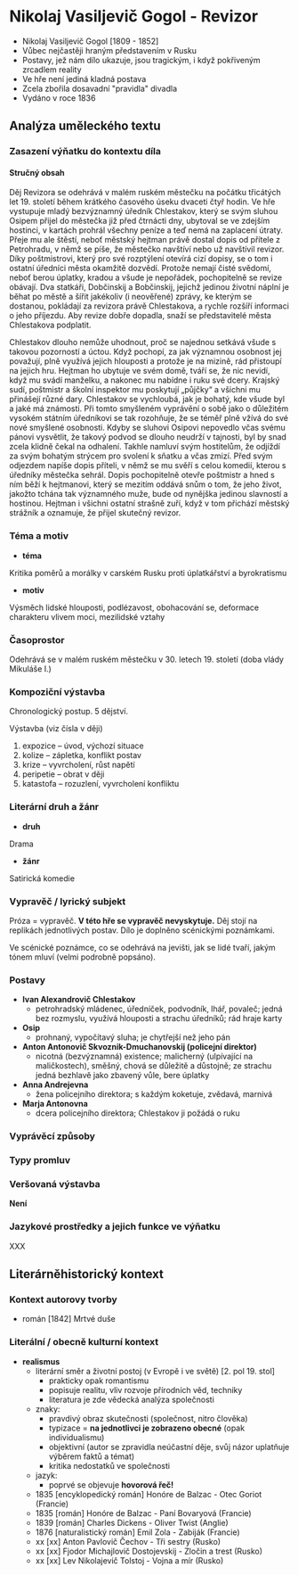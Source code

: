 # Nikolaj Vasiljevič Gogol - Revizor

- Nikolaj Vasiljevič Gogol [1809 - 1852]
- Vůbec nejčastěji hraným představením v Rusku
- Postavy, jež nám dílo ukazuje, jsou tragickým, i když pokřiveným zrcadlem reality
- Ve hře není jediná kladná postava
- Zcela zbořila dosavadní "pravidla" divadla
- Vydáno v roce 1836

## Analýza uměleckého textu

### Zasazení výňatku do kontextu díla

#### Stručný obsah

Děj Revizora se odehrává v malém ruském městečku na počátku třicátých let 19. století během krátkého časového úseku dvaceti čtyř hodin. Ve hře vystupuje mladý bezvýznamný úředník Chlestakov, který se svým sluhou Osipem přijel do městečka již před čtrnácti dny, ubytoval se ve zdejším hostinci, v kartách prohrál všechny peníze a teď nemá na zaplacení útraty. Přeje mu ale štěstí, neboť městský hejtman právě dostal dopis od přítele z Petrohradu, v němž se píše, že městečko navštíví nebo už navštívil revizor. Díky poštmistrovi, který pro své rozptýlení otevírá cizí dopisy, se o tom i ostatní úředníci města okamžitě dozvědí. Protože nemají čisté svědomí, neboť berou úplatky, kradou a všude je nepořádek, pochopitelně se revize obávají. Dva statkáři, Dobčinskij a Bobčinskij, jejichž jedinou životní náplní je běhat po městě a šířit jakékoliv (i neověřené) zprávy, ke kterým se dostanou, pokládají za revizora právě Chlestakova, a rychle rozšíří informaci o jeho příjezdu. Aby revize dobře dopadla, snaží se představitelé města Chlestakova podplatit.

Chlestakov dlouho nemůže uhodnout, proč se najednou setkává všude s takovou pozorností a úctou. Když pochopí, za jak významnou osobnost jej považují, plně využívá jejich hlouposti a protože je na mizině, rád přistoupí na jejich hru. Hejtman ho ubytuje ve svém domě, tváří se, že nic nevidí, když mu svádí manželku, a nakonec mu nabídne i ruku své dcery. Krajský sudí, poštmistr a školní inspektor mu poskytují „půjčky“ a všichni mu přinášejí různé dary. Chlestakov se vychloubá, jak je bohatý, kde všude byl a jaké má známosti. Při tomto smyšleném vyprávění o sobě jako o důležitém vysokém státním úředníkovi se tak rozohňuje, že se téměř plně vžívá do své nové smyšlené osobnosti. Kdyby se sluhovi Osipovi nepovedlo včas svému pánovi vysvětlit, že takový podvod se dlouho neudrží v tajnosti, byl by snad zcela klidně čekal na odhalení. Takhle namluví svým hostitelům, že odjíždí za svým bohatým strýcem pro svolení k sňatku a včas zmizí. Před svým odjezdem napíše dopis příteli, v němž se mu svěří s celou komedií, kterou s úředníky městečka sehrál. Dopis pochopitelně otevře poštmistr a hned s ním běží k hejtmanovi, který se mezitím oddává snům o tom, že jeho život, jakožto tchána tak významného muže, bude od nynějška jedinou slavností a hostinou. Hejtman i všichni ostatní strašně zuří, když v tom přichází městský strážník a oznamuje, že přijel skutečný revizor.

### Téma a motiv

- **téma**

Kritika poměrů a morálky v carském Rusku proti úplatkářství a byrokratismu

- **motiv**

Výsměch lidské hlouposti, podlézavost, obohacování se, deformace charakteru vlivem moci, mezilidské vztahy

### Časoprostor

Odehrává se v malém ruském městečku v 30. letech 19. století (doba vlády Mikuláše I.)

### Kompoziční výstavba

Chronologický postup. 5 dějství.

Výstavba (viz čísla v ději) 
1. expozice – úvod, výchozí situace  
2. kolize – zápletka, konflikt postav  
3. krize – vyvrcholení, růst napětí  
4. peripetie – obrat v ději
5. katastofa – rozuzlení, vyvrcholení konfliktu

### Literární druh a žánr

- **druh**

Drama

- **žánr**

Satirická komedie

### Vypravěč / lyrický subjekt

Próza = vypravěč. **V této hře se vypravěč nevyskytuje.** Děj stojí na replikách jednotlivých postav. Dílo je doplněno scénickými poznámkami.

Ve scénické poznámce, co se odehrává na jevišti, jak se lidé tvaří, jakým tónem mluví (velmi podrobně popsáno).

### Postavy

- **Ivan Alexandrovič Chlestakov**
  - petrohradský mládenec, úředníček, podvodník, lhář, povaleč; jedná bez rozmyslu, využívá hlouposti a strachu úředníků; rád hraje karty
- **Osip**
  - prohnaný, vypočítavý sluha; je chytřejší než jeho pán
- **Anton Antonovič Skvoznik-Dmuchanovskij (policejní direktor)**
  - nicotná (bezvýznamná) existence; malicherný (ulpívající na maličkostech), směšný, chová se důležitě a důstojně; ze strachu jedná bezhlavě jako zbavený vůle, bere úplatky
- **Anna Andrejevna**
  - žena policejního direktora; s každým koketuje, zvědavá, marnivá
- **Marja Antonovna**
  - dcera policejního direktora; Chlestakov ji požádá o ruku

### Vyprávěcí způsoby

### Typy promluv


### Veršovaná výstavba

**Není**

### Jazykové prostředky a jejich funkce ve výňatku

XXX

## Literárněhistorický kontext
### Kontext autorovy tvorby

- román [1842] Mrtvé duše

### Literální / obecně kulturní kontext
- **realismus**
  - literární směr a životní postoj (v Evropě i ve světě) [2. pol 19. stol]
    - prakticky opak romantismu
    - popisuje realitu, vliv rozvoje přírodních věd, techniky
    - literatura je zde vědecká analýza společnosti
  - znaky:
    - pravdivý obraz skutečnosti (společnost, nitro člověka)
    - typizace = **na jednotlivci je zobrazeno obecné** (opak individualismu)
    - objektivní (autor se zpravidla neúčastní děje, svůj názor uplatňuje výběrem faktů a témat)
    - kritika nedostatků ve společnosti
  - jazyk:
    - poprvé se objevuje **hovorová řeč!**
  - 1835 [encyklopedický román] Honóre de Balzac - Otec Goriot (Francie)
  - 1835 [román] Honóre de Balzac - Paní Bovaryová (Francie)
  - 1839 [román] Charles Dickens - Oliver Twist (Anglie)
  - 1876 [naturalistický román] Emil Zola - Zabiják (Francie)
  - xx [xx] Anton Pavlovič Čechov - Tři sestry (Rusko)
  - xx [xx] Fjodor Michajlovič Dostojevskij - Zločin a trest (Rusko)
  - xx [xx] Lev Nikolajevič Tolstoj - Vojna a mír (Rusko)

